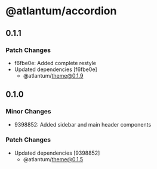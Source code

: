 # @atlantum/accordion

## 0.1.1

### Patch Changes

-   f6fbe0e: Added complete restyle
-   Updated dependencies [f6fbe0e]
    -   @atlantum/theme@0.1.9

## 0.1.0

### Minor Changes

-   9398852: Added sidebar and main header components

### Patch Changes

-   Updated dependencies [9398852]
    -   @atlantum/theme@0.1.5
